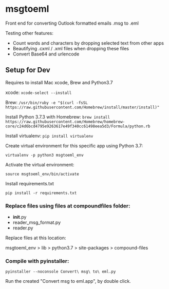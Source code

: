 # msgtoeml
Front end for converting Outlook formatted emails .msg to .eml

Testing other features:
- Count words and characters by dropping selected text from other apps
- Beautifying .cxml / .xml files when dropping these files
- Convert Base64 and urlencode

## Setup for Dev
Requires to install Mac xcode, Brew and Python3.7

xcode:
`xcode-select --install`

Brew:
`/usr/bin/ruby -e "$(curl -fsSL https://raw.githubusercontent.com/Homebrew/install/master/install)"`

Install Python 3.7.3 with Homebrew:
`brew install https://raw.githubusercontent.com/Homebrew/homebrew-core/c24d6bcd4795e9263617e49f340cc61498eea5d3/Formula/python.rb`

Install virtualenv:
`pip install virtualenv`


Create virtual environment for this specific app using Python 3.7:

`virtualenv -p python3 msgtoeml_env`

Activate the virtual environment:

`source msgtoeml_env/bin/activate`

Install requirements.txt

`pip install -r requirements.txt`

### Replace files using files at compoundfiles folder: 
- __init__.py
- reader_msg_format.py
- reader.py

Replace files at this location:

msgtoeml_env > lib > python3.7 > site-packages > compound-files

### Compile with pyinstaller:

`pyinstaller --noconsole Convert\ msg\ to\ eml.py`

Run the created "Convert msg to eml.app", by double click.

